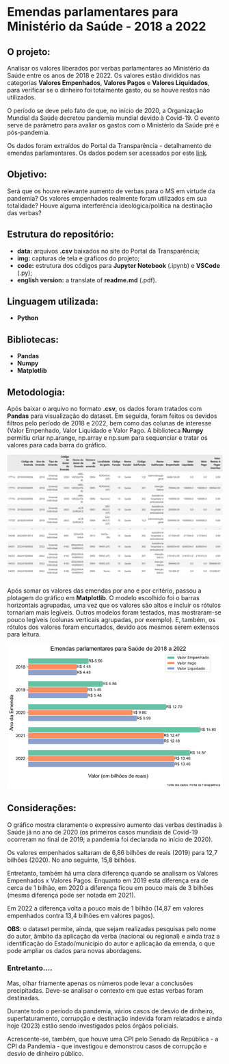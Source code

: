# Emendas parlamentares para Ministério da Saúde - 2018 a 2022

## O projeto:

Analisar os valores liberados por verbas parlamentares ao Ministério da Saúde entre os anos de 2018 e 2022. Os valores estão divididos nas categorias **Valores Empenhados**, **Valores Pagos** e **Valores Liquidados**, para verificar se o dinheiro foi totalmente gasto, ou se houve restos não utilizados.

O período se deve pelo fato de que, no início de 2020, a Organização Mundial da Saúde decretou pandemia mundial devido à Covid-19. O evento serve de parâmetro para avaliar os gastos com o Ministério da Saúde pré e pós-pandemia.

Os dados foram extraídos do Portal da Transparência - detalhamento de emendas parlamentares. Os dados podem ser acessados por este [link](https://portaldatransparencia.gov.br/emendas/consulta?paginacaoSimples=true&tamanhoPagina=&offset=&direcaoOrdenacao=asc&colunasSelecionadas=codigoEmenda%2Cano%2CtipoEmenda%2Cautor%2CnumeroEmenda%2ClocalidadeDoGasto%2Cfuncao%2Csubfuncao%2CvalorEmpenhado%2CvalorLiquidado%2CvalorPago%2CvalorRestoInscrito%2CvalorRestoCancelado%2CvalorRestoPago).

## Objetivo:

Será que os houve relevante aumento de verbas para o MS em virtude da pandemia? Os valores empenhados realmente foram utilizados em sua totalidade? Houve alguma interferência ideológica/política na destinação das verbas?

## Estrutura do repositório:

* **data:** arquivos **.csv** baixados no site do Portal da Transparência;
* **img:** capturas de tela e gráficos do projeto;
* **code:** estrutura dos códigos para **Jupyter Notebook** (.ipynb) e **VSCode** (.py);
* **english version:** a translate of **readme.md** (.pdf).

## Linguagem utilizada:

* **Python**

## Bibliotecas:

* **Pandas**
* **Numpy**
* **Matplotlib**

## Metodologia:

Após baixar o arquivo no formato **.csv**, os dados foram tratados com **Pandas** para visualização do dataset. Em seguida, foram feitos os devidos filtros pelo período de 2018 e 2022, bem como das colunas de interesse (Valor Empenhado, Valor Liquidado e Valor Pago. A biblioteca **Numpy** permitiu criar np.arange, np.array e np.sum para sequenciar e tratar os valores para cada barra do gráfico.

<img src="/img/dataset.png">

###
Após somar os valores das emendas por ano e por critério, passou a plotagem do gráfico em **Matplotlib**. O modelo escolhido foi o barras horizontais agrupadas, uma vez que os valores são altos e incluir os rótulos tornariam mais legíveis. Outros modelos foram testados, mas mostraram-se pouco legíveis (colunas verticais agrupadas, por exemplo). E, também, os rótulos dos valores foram encurtados, devido aos mesmos serem extensos para leitura.

<img src="/img/grafico.png">

###
## Considerações:

O gráfico mostra claramente o expressivo aumento das verbas destinadas à Saúde já no ano de 2020 (os primeiros casos mundiais de Covid-19 ocorreram no final de 2019; a pandemia foi declarada no início de 2020).

Os valores empenhados saltaram de 6,86 bilhões de reais (2019) para 12,7 bilhões (2020). No ano seguinte, 15,8 bilhões.

Entretanto, também há uma clara diferença quando se analisam os Valores Empenhados x Valores Pagos. Enquanto em 2019 esta diferença era de cerca de 1 bilhão, em 2020 a diferença ficou em pouco mais de 3 bilhões (mesma diferença pode ser notada em 2021).

Em 2022 a diferença volta a pouco mais de 1 bilhão (14,87 em valores empenhados contra 13,4 bilhões em valores pagos).

**OBS**: o dataset permite, ainda, que sejam realizadas pesquisas pelo nome do autor, âmbito da aplicação da verba (nacional ou regional) e ainda traz a identificação do Estado/município do autor e aplicação da emenda, o que pode ampliar os dados para novas abordagens.

### Entretanto....

Mas, olhar friamente apenas os números pode levar a conclusões precipitadas. Deve-se analisar o contexto em que estas verbas foram destinadas.

Durante todo o período da pandemia, vários casos de desvio de dinheiro, superfaturamento, corrupção e destinação indevida foram relatados e ainda hoje (2023) estão sendo investigados pelos órgãos policiais.

Acrescente-se, também, que houve uma CPI pelo Senado da República - a CPI da Pandemia - que investigou e demonstrou casos de corrupção e desvio de dinheiro público.
